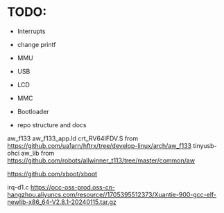 # TODO:

- Interrupts
- change printf
- MMU
- USB

- LCD
- MMC
- Bootloader 
- repo structure and docs

aw_f133 aw_f133_app.ld crt_RV64IFDV.S from https://github.com/ua1arn/hftrx/tree/develop-linux/arch/aw_f133
tinyusb-ohci aw_lib from https://github.com/robots/allwinner_t113/tree/master/common/aw


https://github.com/xboot/xboot


irq-d1.c https://occ-oss-prod.oss-cn-hangzhou.aliyuncs.com/resource//1705395512373/Xuantie-900-gcc-elf-newlib-x86_64-V2.8.1-20240115.tar.gz
